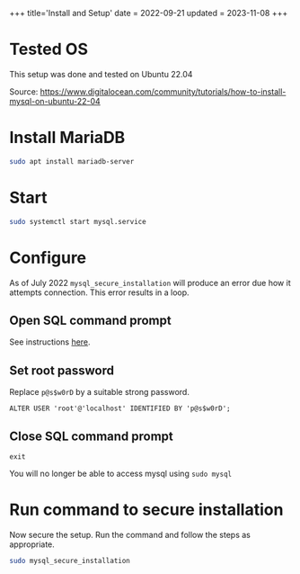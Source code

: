 +++
title='Install and Setup'
date = 2022-09-21
updated = 2023-11-08
+++

# Tested OS

This setup was done and tested on Ubuntu 22.04

Source: <https://www.digitalocean.com/community/tutorials/how-to-install-mysql-on-ubuntu-22-04>

# Install MariaDB

```sh
sudo apt install mariadb-server
```

# Start

```sh
sudo systemctl start mysql.service
```

# Configure

As of July 2022 `mysql_secure_installation` will produce an error due how it
attempts connection. This error results in a loop.

## Open SQL command prompt

See instructions [here](@/sql/misc.md#without-password).

## Set root password

Replace `p@s$w0rD` by a suitable strong password.

```
ALTER USER 'root'@'localhost' IDENTIFIED BY 'p@s$w0rD';
```

## Close SQL command prompt

```
exit
```

You will no longer be able to access mysql using ```sudo mysql```

# Run command to secure installation

Now secure the setup.
Run the command and follow the steps as appropriate.

```sh
sudo mysql_secure_installation
```